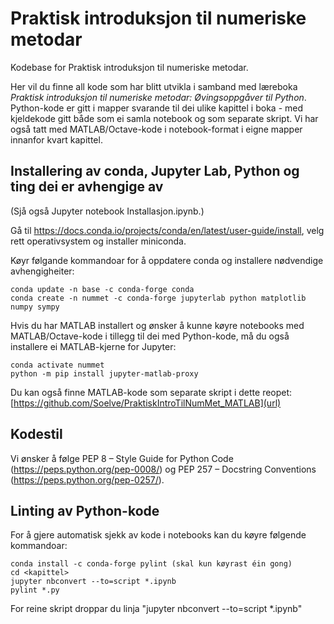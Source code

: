 # Praktisk introduksjon til numeriske metodar
Kodebase for Praktisk introduksjon til numeriske metodar.

Her vil du finne all kode som har blitt utvikla i samband med læreboka _Praktisk introduksjon til numeriske metodar: Øvingsoppgåver til Python_.
Python-kode er gitt i mapper svarande til dei ulike kapittel i boka - med kjeldekode gitt både som ei samla notebook og som separate skript. Vi har også tatt med MATLAB/Octave-kode i notebook-format i eigne mapper innanfor kvart kapittel.

## Installering av conda, Jupyter Lab, Python og ting dei er avhengige av
(Sjå også Jupyter notebook Installasjon.ipynb.)

Gå til https://docs.conda.io/projects/conda/en/latest/user-guide/install, velg rett operativsystem og installer miniconda.

Køyr følgande kommandoar for å oppdatere conda og installere nødvendige avhengigheiter:
```
conda update -n base -c conda-forge conda 
conda create -n nummet -c conda-forge jupyterlab python matplotlib numpy sympy
```

Hvis du har MATLAB installert og ønsker å kunne køyre notebooks med MATLAB/Octave-kode i tillegg til dei med Python-kode, må du også installere ei MATLAB-kjerne for Jupyter:
```
conda activate nummet
python -m pip install jupyter-matlab-proxy
```
Du kan også finne MATLAB-kode som separate skript i dette reopet:
[https://github.com/Soelve/PraktiskIntroTilNumMet_MATLAB](url)

## Kodestil
Vi ønsker å følge PEP 8 – Style Guide for Python Code (https://peps.python.org/pep-0008/) og PEP 257 – Docstring Conventions (https://peps.python.org/pep-0257/).

## Linting av Python-kode
For å gjere automatisk sjekk av kode i notebooks kan du køyre følgende kommandoar:
```
conda install -c conda-forge pylint (skal kun køyrast éin gong)
cd <kapittel> 
jupyter nbconvert --to=script *.ipynb
pylint *.py
```
For reine skript droppar du linja "jupyter nbconvert --to=script *.ipynb"
